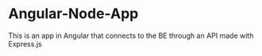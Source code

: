 # Angular-Node-App

This is an app in Angular that connects to the BE through an API made with Express.js
